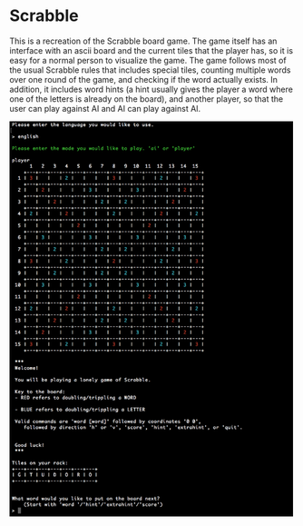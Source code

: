 # Scrabble

This is a recreation of the Scrabble board game. The game itself has an interface with an ascii board and the current tiles that the player has, so it is easy for a normal person to visualize the game. The game follows most of the usual Scrabble rules that includes special tiles, counting multiple words over one round of the game, and checking if the word actually exists. In addition, it includes word hints (a hint usually gives the player a word where one of the letters is already on the board), and another player, so that the user can play against AI and AI can play against AI. 

<img src="./imgs/main_screen.png" alt="First look at the game" width="500">
